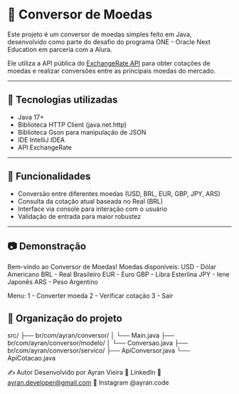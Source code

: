 # 💱 Conversor de Moedas

Este projeto é um conversor de moedas simples feito em Java, desenvolvido como parte do desafio do programa ONE - Oracle Next Education em parceria com a Alura.

Ele utiliza a API pública do [ExchangeRate API](https://www.exchangerate-api.com/) para obter cotações de moedas e realizar conversões entre as principais moedas do mercado.

---

## 🚀 Tecnologias utilizadas

- Java 17+
- Biblioteca HTTP Client (java.net.http)
- Biblioteca Gson para manipulação de JSON
- IDE IntelliJ IDEA
- API ExchangeRate

---

## 📌 Funcionalidades

- Conversão entre diferentes moedas (USD, BRL, EUR, GBP, JPY, ARS)
- Consulta da cotação atual baseada no Real (BRL)
- Interface via console para interação com o usuário
- Validação de entrada para maior robustez

---

## 📷 Demonstração

Bem-vindo ao Conversor de Moedas!
Moedas disponíveis:
USD - Dólar Americano
BRL - Real Brasileiro
EUR - Euro
GBP - Libra Esterlina
JPY - Iene Japonês
ARS - Peso Argentino

Menu:
1 - Converter moeda
2 - Verificar cotação
3 - Sair

## 📁 Organização do projeto
src/
├── br/com/ayran/conversor/
│   └── Main.java
├── br/com/ayran/conversor/modelo/
│   └── Conversao.java
├── br/com/ayran/conversor/servico/
    ├── ApiConversor.java
    └── ApiCotacao.java

✍️ Autor
Desenvolvido por Ayran Vieira
🔗 LinkedIn
📧 ayran.developer@gmail.com
📱 Instagram @ayran.code

